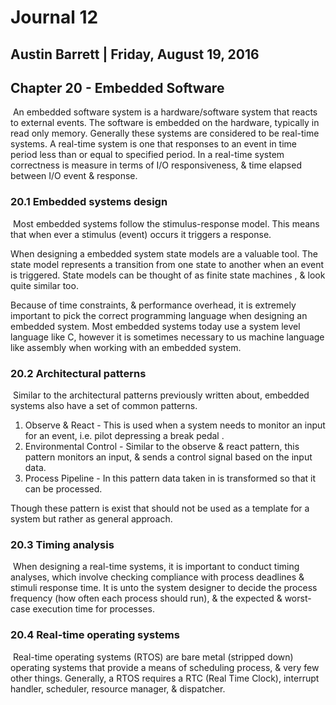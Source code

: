 # Journal 12

## Austin Barrett | Friday, August 19, 2016 

## Chapter 20 - Embedded Software

​	An embedded software system is  a hardware/software system that reacts to external events. The software is embedded on the hardware, typically in read only memory. Generally these systems are considered to be real-time systems. A real-time system is one that responses to an event in time period less than or equal to specified period. In a real-time system correctness is measure in terms of I/O responsiveness, & time elapsed between I/O event & response.

### 20.1 Embedded systems design 

​	Most embedded systems follow the stimulus-response model. This means that when ever a stimulus (event) occurs it triggers a response. 

When designing a embedded system state models are a valuable tool. The state model represents a transition from one state to another when an event is triggered. State models can be thought of as finite state machines , & look quite similar too.

Because of time constraints, & performance overhead, it is extremely important to pick the correct programming language when designing an embedded system. Most embedded systems today use a system level language like C, however it is sometimes necessary to us machine language like assembly when working with an embedded system.

### 20.2 Architectural patterns

​	Similar to the architectural patterns previously written about, embedded systems also have a set of common patterns.

1. Observe &  React - This is used when a system needs to monitor an input for an event, i.e. pilot depressing a break pedal .
2. Environmental Control - Similar to the observe & react pattern, this pattern monitors an input, & sends a control signal based on the input data.
3. Process Pipeline - In this pattern data taken in is transformed so that it can be processed.

Though these pattern is exist that should not be used as a template for a system but rather as general approach.


### 20.3 Timing analysis

​		When designing a real-time systems, it is important to conduct timing analyses, which involve checking compliance with process deadlines &  stimuli response time. It is unto the system designer to decide the process frequency (how often each process should run), & the expected & worst-case execution time for processes.

### 20.4 Real-time operating systems

​	Real-time operating systems (RTOS) are bare metal (stripped down) operating systems that provide a means of scheduling process, & very few other things. Generally, a RTOS requires a RTC (Real Time Clock), interrupt handler, scheduler, resource manager, & dispatcher.